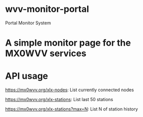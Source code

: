 # wvv-monitor-portal
Portal Monitor System

# A simple monitor page for the MX0WVV services

# API usage

https://mx0wvv.org/xlx-nodes: List currently connected nodes

https://mx0wvv.org/xlx-stations: List last 50 stations

https://mx0wvv.org/xlx-stations?max=N: List N of station history
